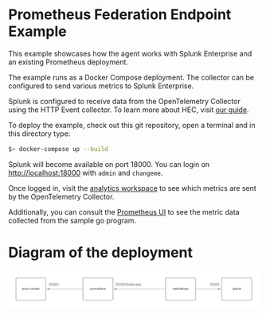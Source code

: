 # Prometheus Federation Endpoint Example

This example showcases how the agent works with Splunk Enterprise and an existing Prometheus deployment.

The example runs as a Docker Compose deployment. The collector can be configured to send various metrics to Splunk Enterprise.

Splunk is configured to receive data from the OpenTelemetry Collector using the HTTP Event collector. To learn more about HEC, visit [our guide](https://dev.splunk.com/enterprise/docs/dataapps/httpeventcollector/).

To deploy the example, check out this git repository, open a terminal and in this directory type:
```bash
$> docker-compose up --build
```

Splunk will become available on port 18000. You can login on [http://localhost:18000](http://localhost:18000) with `admin` and `changeme`.

Once logged in, visit the [analytics workspace](http://localhost:18000/en-US/app/search/analytics_workspace) to see which metrics are sent by the OpenTelemetry Collector.

Additionally, you can consult the [Prometheus UI](http://localhost:9090) to see the metric data collected from the sample go program.

# Diagram of the deployment

![Diagram](diagram.png)
